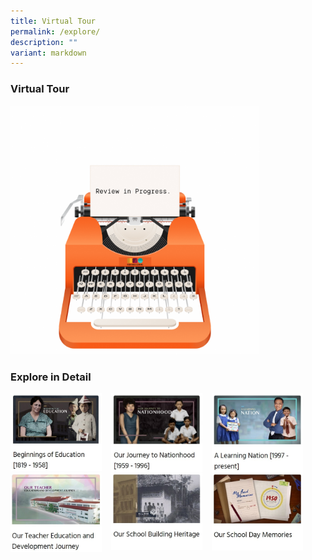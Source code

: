 ```yaml
---
title: Virtual Tour
permalink: /explore/
description: ""
variant: markdown
---
```

### **Virtual Tour**

<img src="/images/Review_in_Progress_Virtual_gallery_notice_for_website.png" style="width:79%;margin-right:15px;"> **<br>**




### **Explore in Detail**

<p><a href="/explore/1/">  
<img src="/images/explore1.jpg" style="width:29%;margin-right:15px;" align="left">
</a></p>

<p><a href="/explore/2/">  
<img src="/images/explore2.jpg" style="width:29%;margin-right:15px;" align="left">
</a></p>

<p><a href="/explore/3/">  
<img src="/images/explore3.jpg" style="width:29%;margin-right:15px;" align="left">
</a></p>

<p><a href="/explore/4/">  
<img src="/images/explore4.jpg" style="width:29%;margin-right:15px;" align="left">
</a></p>

<p><a href="/explore/5/">  
<img src="/images/explore5.jpg" style="width:29%;margin-right:15px;" align="left">
</a></p>

<p><a href="/explore/6/">  
<img src="/images/explore6.jpg" style="width:29%;margin-right:15px;" align="left">
</a></p>